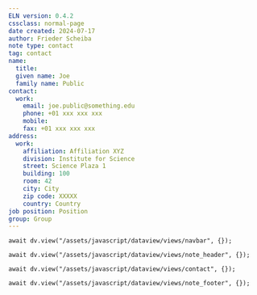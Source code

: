 ```yaml
---
ELN version: 0.4.2
cssclass: normal-page
date created: 2024-07-17
author: Frieder Scheiba
note type: contact
tag: contact
name:
  title:
  given name: Joe
  family name: Public
contact:
  work:
    email: joe.public@something.edu
    phone: +01 xxx xxx xxx
    mobile: 
    fax: +01 xxx xxx xxx
address:
  work:
    affiliation: Affiliation XYZ
    division: Institute for Science
    street: Science Plaza 1
    building: 100
    room: 42
    city: City
    zip code: XXXXX
    country: Country
job position: Position
group: Group
---
```


```dataviewjs
await dv.view("/assets/javascript/dataview/views/navbar", {});
```

```dataviewjs
await dv.view("/assets/javascript/dataview/views/note_header", {});
```

```dataviewjs
await dv.view("/assets/javascript/dataview/views/contact", {});
```

```dataviewjs
await dv.view("/assets/javascript/dataview/views/note_footer", {});
```
